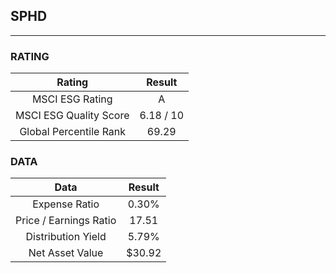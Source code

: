 ## SPHD
----
### RATING

|Rating|Result|
|:----:|:---:|
|MSCI ESG Rating|A|
|MSCI ESG Quality Score|6.18 / 10|
|Global Percentile Rank|69.29|

### DATA

|Data|Result|
|:----:|:---:|
|Expense Ratio|0.30%|
|Price / Earnings Ratio|17.51|
|Distribution Yield|5.79%|
|Net Asset Value|$30.92|

